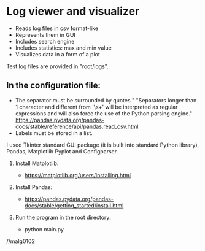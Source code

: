 # Log viewer and visualizer

- Reads log files in csv format-like
- Represents them in GUI
- Includes search engine
- Includes statistics: max and min value 
- Visualizes data in a form of a plot

Test log files are provided in "root/logs".

## In the configuration file: 
- The separator must be surrounded by quotes "
"Separators longer than 1 character and different from '\s+' will be interpreted as regular expressions and will also force the use of the Python parsing engine." https://pandas.pydata.org/pandas-docs/stable/reference/api/pandas.read_csv.html
- Labels must be stored in a list.

I used Tkinter standard GUI package (it is built into standard Python library), Pandas, Matplotlib Pyplot and Configparser.

1. Install Matplotlib:
    - https://matplotlib.org/users/installing.html

2. Install Pandas:
    - https://pandas.pydata.org/pandas-docs/stable/getting_started/install.html

3. Run the program in the root directory: 
    - python main.py

//malg0102



